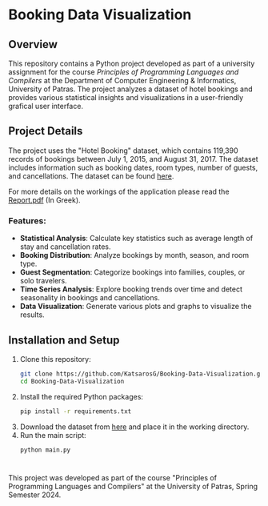 # Booking Data Visualization

## Overview
This repository contains a Python project developed as part of a university assignment for the course *Principles of Programming Languages and Compilers* at the Department of Computer Engineering & Informatics, University of Patras. The project analyzes a dataset of hotel bookings and provides various statistical insights and visualizations in a user-friendly grafical user interface.

## Project Details
The project uses the "Hotel Booking" dataset, which contains 119,390 records of bookings between July 1, 2015, and August 31, 2017. The dataset includes information such as booking dates, room types, number of guests, and cancellations. The dataset can be found [here](https://www.kaggle.com/datasets/mojtaba142/hotel-booking).

For more details on the workings of the application please read the [Report.pdf](https://github.com/KatsarosG/Booking-Data-Visualization/blob/main/Report.pdf) (In Greek).

### Features:
- **Statistical Analysis**: Calculate key statistics such as average length of stay and cancellation rates.
- **Booking Distribution**: Analyze bookings by month, season, and room type.
- **Guest Segmentation**: Categorize bookings into families, couples, or solo travelers.
- **Time Series Analysis**: Explore booking trends over time and detect seasonality in bookings and cancellations.
- **Data Visualization**: Generate various plots and graphs to visualize the results.
  
## Installation and Setup
1. Clone this repository:
   ```bash
   git clone https://github.com/KatsarosG/Booking-Data-Visualization.git
   cd Booking-Data-Visualization
2. Install the required Python packages:
   ```bash
   pip install -r requirements.txt
3. Download the dataset from [here](https://www.kaggle.com/datasets/mojtaba142/hotel-booking) and place it in the working directory.
4. Run the main script:
   ```bash
   python main.py
#
This project was developed as part of the course "Principles of Programming Languages and Compilers" at the University of Patras, Spring Semester 2024.
